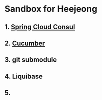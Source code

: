 # Sandbox for Heejeong

## 1. [Spring Cloud Consul](./notes/Spring_Cloud_Consul.md)

## 2. [Cucumber](./notes/Cucumber_Kotlin.md)

## 3. git submodule 

## 4. Liquibase

## 5. 
